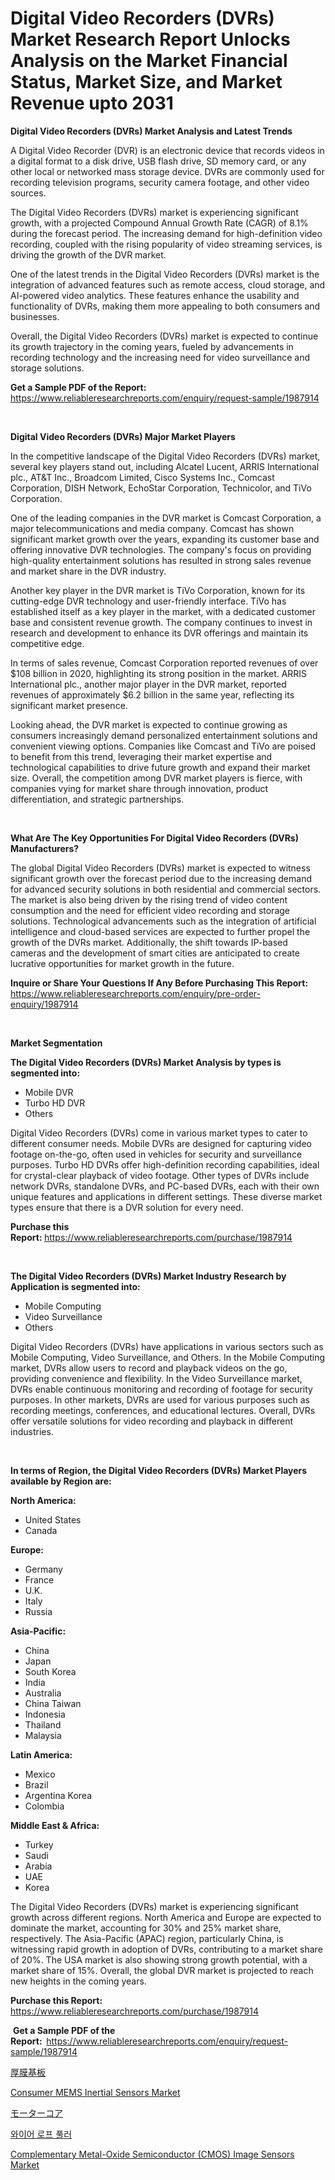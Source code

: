 <p><h1>Digital Video Recorders (DVRs) Market Research Report Unlocks Analysis on the Market Financial Status, Market Size, and Market Revenue upto 2031</h1></p><p><strong>Digital Video Recorders (DVRs) Market Analysis and Latest Trends</strong></p>
<p><p>A Digital Video Recorder (DVR) is an electronic device that records videos in a digital format to a disk drive, USB flash drive, SD memory card, or any other local or networked mass storage device. DVRs are commonly used for recording television programs, security camera footage, and other video sources.</p><p>The Digital Video Recorders (DVRs) market is experiencing significant growth, with a projected Compound Annual Growth Rate (CAGR) of 8.1% during the forecast period. The increasing demand for high-definition video recording, coupled with the rising popularity of video streaming services, is driving the growth of the DVR market.</p><p>One of the latest trends in the Digital Video Recorders (DVRs) market is the integration of advanced features such as remote access, cloud storage, and AI-powered video analytics. These features enhance the usability and functionality of DVRs, making them more appealing to both consumers and businesses.</p><p>Overall, the Digital Video Recorders (DVRs) market is expected to continue its growth trajectory in the coming years, fueled by advancements in recording technology and the increasing need for video surveillance and storage solutions.</p></p>
<p><strong>Get a Sample PDF of the Report:&nbsp;</strong> <a href="https://www.reliableresearchreports.com/enquiry/request-sample/1987914">https://www.reliableresearchreports.com/enquiry/request-sample/1987914</a></p>
<p>&nbsp;</p>
<p><strong>Digital Video Recorders (DVRs) Major Market Players</strong></p>
<p><p>In the competitive landscape of the Digital Video Recorders (DVRs) market, several key players stand out, including Alcatel Lucent, ARRIS International plc., AT&T Inc., Broadcom Limited, Cisco Systems Inc., Comcast Corporation, DISH Network, EchoStar Corporation, Technicolor, and TiVo Corporation.</p><p>One of the leading companies in the DVR market is Comcast Corporation, a major telecommunications and media company. Comcast has shown significant market growth over the years, expanding its customer base and offering innovative DVR technologies. The company's focus on providing high-quality entertainment solutions has resulted in strong sales revenue and market share in the DVR industry.</p><p>Another key player in the DVR market is TiVo Corporation, known for its cutting-edge DVR technology and user-friendly interface. TiVo has established itself as a key player in the market, with a dedicated customer base and consistent revenue growth. The company continues to invest in research and development to enhance its DVR offerings and maintain its competitive edge.</p><p>In terms of sales revenue, Comcast Corporation reported revenues of over $108 billion in 2020, highlighting its strong position in the market. ARRIS International plc., another major player in the DVR market, reported revenues of approximately $6.2 billion in the same year, reflecting its significant market presence.</p><p>Looking ahead, the DVR market is expected to continue growing as consumers increasingly demand personalized entertainment solutions and convenient viewing options. Companies like Comcast and TiVo are poised to benefit from this trend, leveraging their market expertise and technological capabilities to drive future growth and expand their market size. Overall, the competition among DVR market players is fierce, with companies vying for market share through innovation, product differentiation, and strategic partnerships.</p></p>
<p>&nbsp;</p>
<p><strong>What Are The Key Opportunities For Digital Video Recorders (DVRs) Manufacturers?</strong></p>
<p><p>The global Digital Video Recorders (DVRs) market is expected to witness significant growth over the forecast period due to the increasing demand for advanced security solutions in both residential and commercial sectors. The market is also being driven by the rising trend of video content consumption and the need for efficient video recording and storage solutions. Technological advancements such as the integration of artificial intelligence and cloud-based services are expected to further propel the growth of the DVRs market. Additionally, the shift towards IP-based cameras and the development of smart cities are anticipated to create lucrative opportunities for market growth in the future.</p></p>
<p><strong>Inquire or Share Your Questions If Any Before Purchasing This Report:</strong> <a href="https://www.reliableresearchreports.com/enquiry/pre-order-enquiry/1987914">https://www.reliableresearchreports.com/enquiry/pre-order-enquiry/1987914</a></p>
<p>&nbsp;</p>
<p><strong>Market Segmentation</strong></p>
<p><strong>The Digital Video Recorders (DVRs) Market Analysis by types is segmented into:</strong></p>
<p><ul><li>Mobile DVR</li><li>Turbo HD DVR</li><li>Others</li></ul></p>
<p><p>Digital Video Recorders (DVRs) come in various market types to cater to different consumer needs. Mobile DVRs are designed for capturing video footage on-the-go, often used in vehicles for security and surveillance purposes. Turbo HD DVRs offer high-definition recording capabilities, ideal for crystal-clear playback of video footage. Other types of DVRs include network DVRs, standalone DVRs, and PC-based DVRs, each with their own unique features and applications in different settings. These diverse market types ensure that there is a DVR solution for every need.</p></p>
<p><strong>Purchase this Report:&nbsp;</strong><a href="https://www.reliableresearchreports.com/purchase/1987914">https://www.reliableresearchreports.com/purchase/1987914</a></p>
<p>&nbsp;</p>
<p><strong>The Digital Video Recorders (DVRs) Market Industry Research by Application is segmented into:</strong></p>
<p><ul><li>Mobile Computing</li><li>Video Surveillance</li><li>Others</li></ul></p>
<p><p>Digital Video Recorders (DVRs) have applications in various sectors such as Mobile Computing, Video Surveillance, and Others. In the Mobile Computing market, DVRs allow users to record and playback videos on the go, providing convenience and flexibility. In the Video Surveillance market, DVRs enable continuous monitoring and recording of footage for security purposes. In other markets, DVRs are used for various purposes such as recording meetings, conferences, and educational lectures. Overall, DVRs offer versatile solutions for video recording and playback in different industries.</p></p>
<p>&nbsp;</p>
<p><strong>In terms of Region, the Digital Video Recorders (DVRs) Market Players available by Region are:</strong></p>
<p>
    <p> <strong> North America: </strong>
        <ul>
            <li>United States</li>
            <li>Canada</li>
        </ul>
        </p> 
    <p> <strong> Europe: </strong>
        <ul>
            <li>Germany</li>
            <li>France</li>
            <li>U.K.</li>
            <li>Italy</li>
            <li>Russia</li>
        </ul>
        </p> 
    <p> <strong> Asia-Pacific: </strong>
        <ul>
            <li>China</li>
            <li>Japan</li>
            <li>South Korea</li>
            <li>India</li>
            <li>Australia</li>
            <li>China Taiwan</li>
            <li>Indonesia</li>
            <li>Thailand</li>
            <li>Malaysia</li>
        </ul>
        </p> 
    <p> <strong> Latin America: </strong>
        <ul>
            <li>Mexico</li>
            <li>Brazil</li>
            <li>Argentina Korea</li>
            <li>Colombia</li>
        </ul>
        </p> 
    <p> <strong> Middle East & Africa: </strong>
        <ul>
            <li>Turkey</li>
            <li>Saudi</li>
            <li>Arabia</li>
            <li>UAE</li>
            <li>Korea</li>
        </ul>
    </p>
    </p>
<p><p>The Digital Video Recorders (DVRs) market is experiencing significant growth across different regions. North America and Europe are expected to dominate the market, accounting for 30% and 25% market share, respectively. The Asia-Pacific (APAC) region, particularly China, is witnessing rapid growth in adoption of DVRs, contributing to a market share of 20%. The USA market is also showing strong growth potential, with a market share of 15%. Overall, the global DVR market is projected to reach new heights in the coming years.</p></p>
<p><strong>Purchase this Report: </strong><a href="https://www.reliableresearchreports.com/purchase/1987914">https://www.reliableresearchreports.com/purchase/1987914</a></p>
<p>&nbsp;<strong>Get a Sample PDF of the Report:&nbsp;&nbsp;</strong><a href="https://www.reliableresearchreports.com/enquiry/request-sample/1987914">https://www.reliableresearchreports.com/enquiry/request-sample/1987914</a></p>
<p><strong></strong></p>
<p><p><a href="https://github.com/mcbeesbxa270/Market-Research-Report-List-1/blob/main/572545414214.md">厚膜基板</a></p><p><a href="https://github.com/dx0328/Market-Research-Report-List-2/blob/main/consumer-mems-inertial-sensors-market.md">Consumer MEMS Inertial Sensors Market</a></p><p><a href="https://github.com/EmoryYundt1935/Market-Research-Report-List-1/blob/main/762736714215.md">モーターコア</a></p><p><a href="https://github.com/vskv4779xr1/Market-Research-Report-List-1/blob/main/213196413312.md">와이어 로프 풀러</a></p><p><a href="https://github.com/Glendatilghmankmgz0rbhwpy/Market-Research-Report-List-1/blob/main/complementary-metal-oxide-semiconductor-cmos-image-sensors-market.md">Complementary Metal-Oxide Semiconductor (CMOS) Image Sensors Market</a></p></p>
